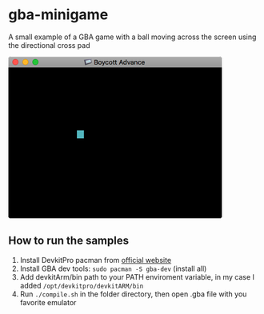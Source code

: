 # gba-minigame
A small example of a GBA game with a ball moving across the screen using the directional cross pad 

![Image of the game](https://github.com/Odle98/gba-minigame/blob/adding-files/gba-minigame-screenshot.png)

## How to run the samples
1. Install DevkitPro pacman from [official website](http://i1160.photobucket.com/albums/q496/Odle098/gba-minigame-screenshot_zps8mlwvbhc.png)
2. Install GBA dev tools: `sudo pacman -S gba-dev` (install all)
3. Add devkitArm/bin path to your PATH enviroment variable, in my case I added `/opt/devkitpro/devkitARM/bin`
4. Run `./compile.sh` in the folder directory, then open .gba file with you favorite emulator
